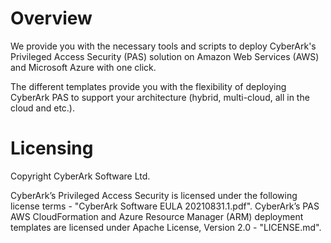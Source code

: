 # Overview

We provide you with the necessary tools and scripts to deploy CyberArk's Privileged Access Security (PAS) solution on Amazon Web Services (AWS) and Microsoft Azure with one click.

The different templates provide you with the flexibility of deploying CyberArk PAS to support your architecture (hybrid, multi-cloud, all in the cloud and etc.).


# Licensing
Copyright CyberArk Software Ltd.

CyberArk’s Privileged Access Security is licensed under the following license terms - "CyberArk Software EULA 20210831.1.pdf". CyberArk’s PAS AWS CloudFormation and Azure Resource Manager (ARM) deployment templates are licensed under Apache License, Version 2.0 - "LICENSE.md".
